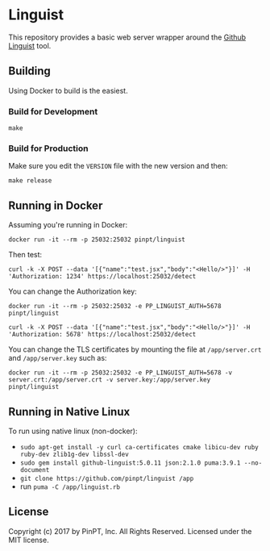 # Linguist

This repository provides a basic web server wrapper around the [Github Linguist](https://github.com/github/linguist) tool.

## Building

Using Docker to build is the easiest.

### Build for Development

`make`

### Build for Production

Make sure you edit the `VERSION` file with the new version and then:

`make release`

## Running in Docker

Assuming you're running in Docker:

`docker run -it --rm -p 25032:25032 pinpt/linguist`

Then test:

`curl -k -X POST --data '[{"name":"test.jsx","body":"<Hello/>"}]' -H 'Authorization: 1234' https://localhost:25032/detect`

You can change the Authorization key:

`docker run -it --rm -p 25032:25032 -e PP_LINGUIST_AUTH=5678 pinpt/linguist`

`curl -k -X POST --data '[{"name":"test.jsx","body":"<Hello/>"}]' -H 'Authorization: 5678' https://localhost:25032/detect`

You can change the TLS certificates by mounting the file at `/app/server.crt` and `/app/server.key` such as:

`docker run -it --rm -p 25032:25032 -e PP_LINGUIST_AUTH=5678 -v server.crt:/app/server.crt -v server.key:/app/server.key pinpt/linguist`

## Running in Native Linux

To run using native linux (non-docker):

- `sudo apt-get install -y curl ca-certificates cmake libicu-dev ruby ruby-dev zlib1g-dev libssl-dev`
- `sudo gem install github-linguist:5.0.11 json:2.1.0 puma:3.9.1 --no-document`
- `git clone https://github.com/pinpt/linguist /app`
- run `puma -C /app/linguist.rb`

## License

Copyright (c) 2017 by PinPT, Inc. All Rights Reserved. Licensed under the MIT license.

